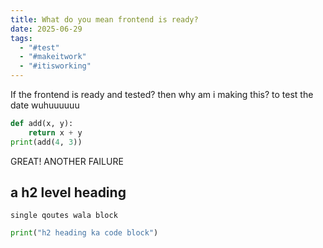 ```yaml
---
title: What do you mean frontend is ready?
date: 2025-06-29
tags:
  - "#test"
  - "#makeitwork"
  - "#itisworking"
---
```


If the frontend is ready and tested? then why am i making this? to test the date wuhuuuuuu

```python
def add(x, y):
	return x + y
print(add(4, 3))
```

GREAT! ANOTHER FAILURE

## a h2 level heading

`single qoutes wala block`

```python
print("h2 heading ka code block")
```